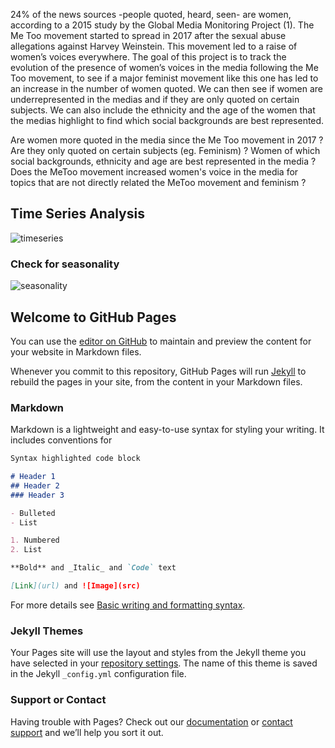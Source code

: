 24% of the news sources -people quoted, heard, seen- are women, according to a 2015 study by the Global Media Monitoring Project (1).
The Me Too movement started to spread in 2017 after the sexual abuse allegations against Harvey Weinstein. This movement led to a raise of women’s voices everywhere.
The goal of this project is to track the evolution of the presence of women’s voices in the media following the Me Too movement, to see if a major feminist movement like this one has led to an increase in the number of women quoted. We can then see if women are underrepresented in the medias and if they are only quoted on certain subjects. We can also include the ethnicity and the age of the women that the medias highlight to find which social backgrounds are best represented.

Are women more quoted in the media since the Me Too movement in 2017 ? Are they only quoted on certain subjects (eg. Feminism) ? Women of which social backgrounds, ethnicity and age are best represented in the media ? Does the MeToo movement increased women's voice in the media for topics that are not directly related the MeToo movement and feminism ?

## Time Series Analysis

![timeseries](https://user-images.githubusercontent.com/91726001/146085588-108b6842-7aea-442d-9a14-252cd152d258.png)

### Check for seasonality

![seasonality](https://user-images.githubusercontent.com/91726001/146163788-6e196a18-4e17-4b1c-8035-35d35199ec9a.png)





## Welcome to GitHub Pages

You can use the [editor on GitHub](https://github.com/LucieCastella2/ADA-Data-Story/edit/gh-pages/index.md) to maintain and preview the content for your website in Markdown files.

Whenever you commit to this repository, GitHub Pages will run [Jekyll](https://jekyllrb.com/) to rebuild the pages in your site, from the content in your Markdown files.

### Markdown

Markdown is a lightweight and easy-to-use syntax for styling your writing. It includes conventions for

```markdown
Syntax highlighted code block

# Header 1
## Header 2
### Header 3

- Bulleted
- List

1. Numbered
2. List

**Bold** and _Italic_ and `Code` text

[Link](url) and ![Image](src)
```

For more details see [Basic writing and formatting syntax](https://docs.github.com/en/github/writing-on-github/getting-started-with-writing-and-formatting-on-github/basic-writing-and-formatting-syntax).

### Jekyll Themes

Your Pages site will use the layout and styles from the Jekyll theme you have selected in your [repository settings](https://github.com/LucieCastella2/ADA-Data-Story/settings/pages). The name of this theme is saved in the Jekyll `_config.yml` configuration file.

### Support or Contact

Having trouble with Pages? Check out our [documentation](https://docs.github.com/categories/github-pages-basics/) or [contact support](https://support.github.com/contact) and we’ll help you sort it out.
